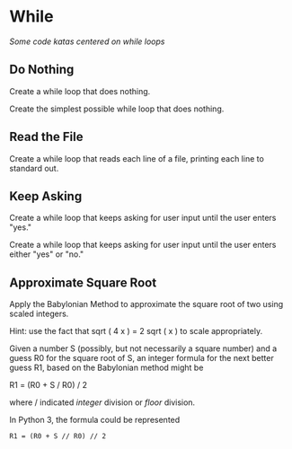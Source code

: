 While
=====

_Some code katas centered on while loops_

Do Nothing
----------

Create a while loop that does nothing.

Create the simplest possible while loop that does nothing.

Read the File
-------------

Create a while loop that reads each line of a file, printing
each line to standard out.

Keep Asking
-----------

Create a while loop that keeps asking for user input until the
user enters "yes."

Create a while loop that keeps asking for user input until the
user enters either "yes" or "no."

Approximate Square Root
-----------------------

Apply the Babylonian Method to approximate the square root of
two using scaled integers.

Hint: use the fact that sqrt ( 4 x ) = 2 sqrt ( x ) to scale
appropriately.

Given a number S (possibly, but not necessarily a square number)
and a guess R0 for the square root of S, an integer formula for
the next better guess R1, based on the Babylonian method might be

R1 = (R0 + S / R0) / 2

where / indicated _integer_ division or _floor_ division.

In Python 3, the formula could be represented

    R1 = (R0 + S // R0) // 2
